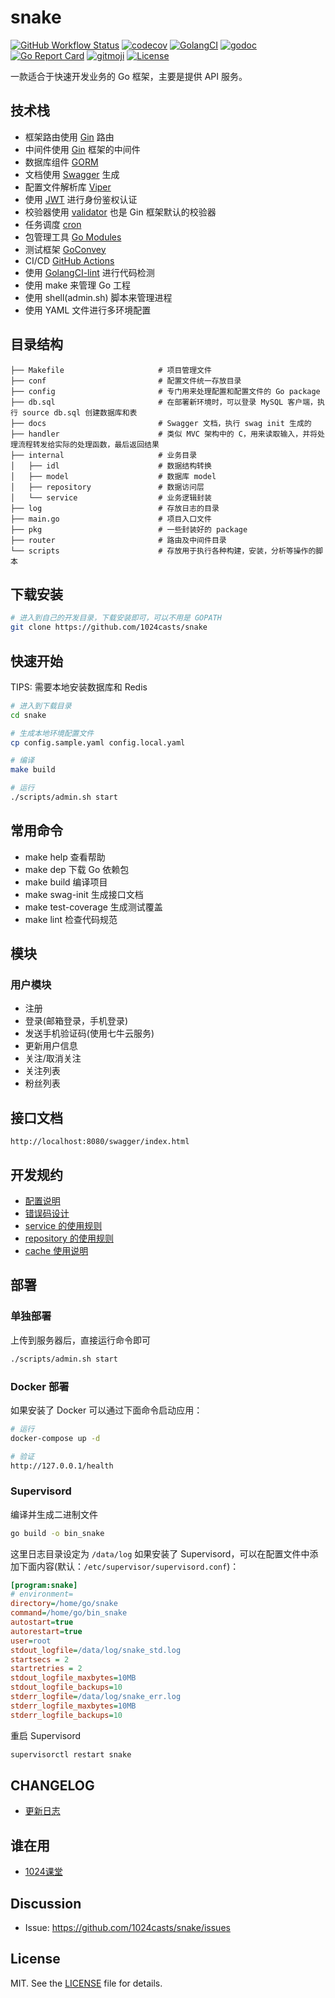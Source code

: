 # snake

 [![GitHub Workflow Status](https://img.shields.io/github/workflow/status/1024casts/snake/Go?style=flat-square)](https://github.com/1024casts/snake)
 [![codecov](https://codecov.io/gh/1024casts/snake/branch/master/graph/badge.svg)](https://codecov.io/gh/1024casts/snake)
 [![GolangCI](https://golangci.com/badges/github.com/golangci/golangci-lint.svg)](https://golangci.com)
 [![godoc](https://godoc.org/github.com/1024casts/snake?status.svg)](https://godoc.org/github.com/1024casts/snake)
 [![Go Report Card](https://goreportcard.com/badge/github.com/1024casts/snake)](https://goreportcard.com/report/github.com/1024casts/snake)
 [![gitmoji](https://img.shields.io/badge/gitmoji-%20%F0%9F%98%9C%20%F0%9F%98%8D-FFDD67.svg?style=flat-square)](https://github.com/carloscuesta/gitmoji)
 [![License](https://img.shields.io/github/license/1024casts/snake?style=flat-square)](/LICENSE)

一款适合于快速开发业务的 Go 框架，主要是提供 API 服务。

## 技术栈

- 框架路由使用 [Gin](https://github.com/gin-gonic/gin) 路由
- 中间件使用 [Gin](https://github.com/gin-gonic/gin) 框架的中间件
- 数据库组件 [GORM](https://github.com/jinzhu/gorm)
- 文档使用 [Swagger](https://swagger.io/) 生成
- 配置文件解析库 [Viper](https://github.com/spf13/viper)
- 使用 [JWT](https://jwt.io/) 进行身份鉴权认证
- 校验器使用 [validator](https://github.com/go-playground/validator/v10)  也是 Gin 框架默认的校验器
- 任务调度 [cron](https://github.com/robfig/cron)
- 包管理工具 [Go Modules](https://github.com/golang/go/wiki/Modules)
- 测试框架 [GoConvey](http://goconvey.co/)
- CI/CD [GitHub Actions](https://github.com/actions)
- 使用 [GolangCI-lint](https://golangci.com/) 进行代码检测
- 使用 make 来管理 Go 工程
- 使用 shell(admin.sh) 脚本来管理进程
- 使用 YAML 文件进行多环境配置

## 目录结构

```shell
├── Makefile                     # 项目管理文件
├── conf                         # 配置文件统一存放目录
├── config                       # 专门用来处理配置和配置文件的 Go package
├── db.sql                       # 在部署新环境时，可以登录 MySQL 客户端，执行 source db.sql 创建数据库和表
├── docs                         # Swagger 文档，执行 swag init 生成的
├── handler                      # 类似 MVC 架构中的 C，用来读取输入，并将处理流程转发给实际的处理函数，最后返回结果
├── internal                     # 业务目录
│   ├── idl                      # 数据结构转换
│   ├── model                    # 数据库 model
│   ├── repository               # 数据访问层
│   └── service                  # 业务逻辑封装
├── log                          # 存放日志的目录
├── main.go                      # 项目入口文件
├── pkg                          # 一些封装好的 package
├── router                       # 路由及中间件目录
└── scripts                      # 存放用于执行各种构建，安装，分析等操作的脚本
```

## 下载安装

```bash
# 进入到自己的开发目录，下载安装即可，可以不用是 GOPATH
git clone https://github.com/1024casts/snake
```

## 快速开始

TIPS: 需要本地安装数据库和 Redis

```bash
# 进入到下载目录
cd snake

# 生成本地环境配置文件
cp config.sample.yaml config.local.yaml

# 编译
make build

# 运行
./scripts/admin.sh start
```

## 常用命令

- make help 查看帮助
- make dep 下载 Go 依赖包
- make build 编译项目
- make swag-init 生成接口文档
- make test-coverage 生成测试覆盖
- make lint 检查代码规范

## 模块

### 用户模块

- 注册
- 登录(邮箱登录，手机登录)
- 发送手机验证码(使用七牛云服务)
- 更新用户信息
- 关注/取消关注
- 关注列表
- 粉丝列表

## 接口文档

`http://localhost:8080/swagger/index.html`

## 开发规约

- [配置说明](https://github.com/1024casts/snake/blob/master/conf)
- [错误码设计](https://github.com/1024casts/snake/tree/master/pkg/errno)
- [service 的使用规则](https://github.com/1024casts/snake/blob/master/service)
- [repository 的使用规则](https://github.com/1024casts/snake/blob/master/repository)
- [cache 使用说明](https://github.com/1024casts/snake/blob/master/pkg/cache)

## 部署

### 单独部署

上传到服务器后，直接运行命令即可

 ```bash
./scripts/admin.sh start
```

### Docker 部署

如果安装了 Docker 可以通过下面命令启动应用：

```bash
# 运行
docker-compose up -d

# 验证
http://127.0.0.1/health
```

### Supervisord

编译并生成二进制文件

```bash
go build -o bin_snake
```

这里日志目录设定为 `/data/log`
如果安装了 Supervisord，可以在配置文件中添加下面内容(默认：`/etc/supervisor/supervisord.conf`)：

```ini
[program:snake]
# environment=
directory=/home/go/snake
command=/home/go/bin_snake
autostart=true
autorestart=true
user=root
stdout_logfile=/data/log/snake_std.log
startsecs = 2
startretries = 2
stdout_logfile_maxbytes=10MB
stdout_logfile_backups=10
stderr_logfile=/data/log/snake_err.log
stderr_logfile_maxbytes=10MB
stderr_logfile_backups=10
```

重启 Supervisord

```bash
supervisorctl restart snake
```

## CHANGELOG

- [更新日志](https://github.com/1024casts/snake/blob/master/CHANGELOG.md)

## 谁在用

- [1024课堂](https://1024casts.com)

## Discussion

- Issue: https://github.com/1024casts/snake/issues

## License

MIT. See the [LICENSE](LICENSE) file for details.
